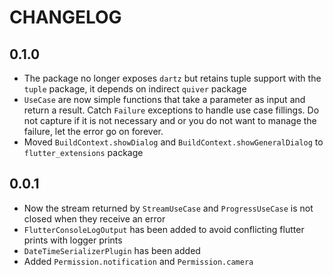 # CHANGELOG

## 0.1.0
- The package no longer exposes `dartz` but retains tuple support with the `tuple` package, it depends on indirect `quiver` package
- `UseCase` are now simple functions that take a parameter as input and return a result. Catch `Failure` exceptions to handle use case fillings. Do not capture
  if it is not necessary and or you do not want to manage the failure, let the error go on forever.
- Moved `BuildContext.showDialog` and `BuildContext.showGeneralDialog` to `flutter_extensions` package

## 0.0.1

- Now the stream returned by `StreamUseCase` and `ProgressUseCase` is not closed when they receive an error
- `FlutterConsoleLogOutput` has been added to avoid conflicting flutter prints with logger prints
- `DateTimeSerializerPlugin` has been added
- Added `Permission.notification` and `Permission.camera`
